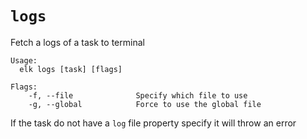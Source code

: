 # `logs`

Fetch a logs of a task to terminal

```
Usage: 
  elk logs [task] [flags]

Flags:
    -f, --file              Specify which file to use 
    -g, --global            Force to use the global file
```

If the task do not have a `log` file property specify it will throw an error